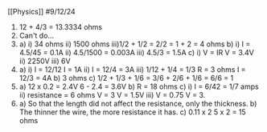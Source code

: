 [[Physics]]
#9/12/24

1) 12 + 4/3 = 13.3334 ohms
2) Can't do...
3) a) i) 34 ohms
	ii) 1500 ohms
	iii)1/2 + 1/2 = 2/2 = 1 + 2 = 4 ohms
	b) i) I = 4.5/45 = 0.1A
	ii) 4.5/1500 = 0.003A
	iii) 4.5/3 = 1.5A
	c) i) V = IR V = 3.4V
	ii) 2250V
	iii) 6V
4) a) i) I = 12/12 I = 1A
	ii) I = 12/4 = 3A
	iii) 1/12 + 1/4 = 1/3 R = 3 ohms I = 12/3 = 4A
	b) 3 ohms
	c) 1/2 + 1/3 + 1/6 = 3/6 + 2/6 + 1/6 = 6/6 = 1
5) a) 12 x 0.2 = 2.4V 
	6 - 2.4 = 3.6V
	b) R = 18 ohms
	c) i) I = 6/42 = 1/7 amps
	  ii) resistance = 6 ohms
		  V = 3
		  V = 1.5V
	iii) V = 0.75
	V = 3.
6) a) So that the length did not affect the resistance, only the thickness.
	b) The thinner the wire, the more resistance it has.
	c) 0.11 x 2
	5 x 2 = 15 ohms
